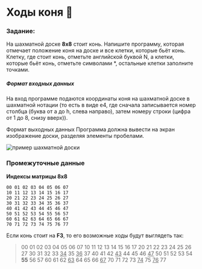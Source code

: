 # Ходы коня :horse:


### Задание:
На шахматной доске **8x8** стоит конь.
Напишите программу, которая отмечает положение коня на доске и все клетки, которые бьёт конь.
Клетку, где стоит конь, отметьте английской буквой N,
а клетки, которые бьёт конь, отметьте символами *,
остальные клетки заполните точками.

##### Формат входных данных
На вход программе подаются координаты коня
на шахматной доске в шахматной нотации
(то есть в виде e4, где сначала записывается номер столбца
(буква от a до h, слева направо),
затем номеру строки (цифра от 1 до 8, снизу вверх)).

Формат выходных данных
Программа должна вывести на экран изображение доски,
разделяя элементы пробелами.

![пример шахматной доски](https://ucarecdn.com/f5006ddf-2ffd-464d-b49c-9e7fabeadd55/5bc94216f5df3063ca010c369dfbf24c.jpg)

### Промежуточные данные
 **Индексы матрицы 8х8**

```
00 01 02 03 04 05 06 07
10 11 12 13 14 15 16 17
20 21 22 23 24 25 26 27
30 31 32 33 34 35 36 37
40 41 42 43 44 45 46 47
50 51 52 53 54 55 56 57
60 61 62 63 64 65 66 67
70 71 72 73 74 75 76 77
```

Если конь стоит на **F3**, то его возможные ходы будут выглядеть так:

> 00 01 02 03 04 05 06 07
> 10 11 12 13 14 15 16 17
> 20 21 22 23 24 25 26 27
> 30 31 32 33 <ins>34</ins> 35 <ins>36</ins> 37
> 40 41 42 <ins>43</ins> 44 45 46 <ins>47</ins>
> 50 51 52 53 54 **55** 56 57
> 60 61 62 <ins>63</ins> 64 65 66 <ins>67</ins>
> 70 71 72 73 <ins>74</ins> 75 <ins>76</ins> 77

